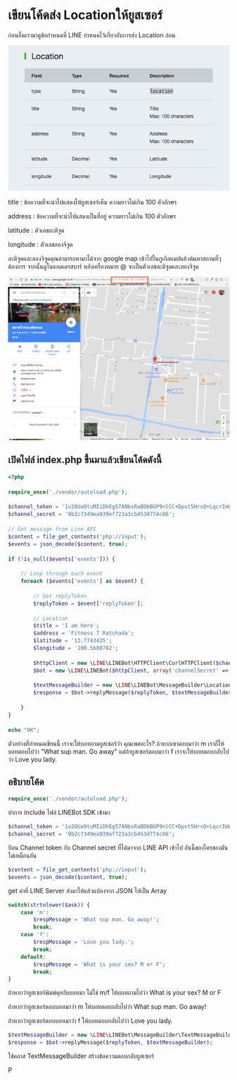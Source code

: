 # เขียนโค้ดส่ง Locationให้ยูสเซอร์

ก่อนอื่นเรามาดูข้อกำหนดที่ LINE กำหนดไว้เกี่ยวกับการส่ง Location ก่อน

![](/assets/2017-10-12_1110-location.png)

title : ข้อความที่จะนำไปแสดงให้ยูสเซอร์เห็น ความยาวไม่เกิน 100 ตัวอักษร

address : ข้อความที่จะนำไปแสดงเป็นที่อยู่ ความยาวไม่เกิน 100 ตัวอักษร

latitude : ตัวเลขละติจูด

longitude : ตัวเลขลองจิจูด

ละติจูดและลองจิจูดคุณสามารถหามาได้จาก google map เข้าไปในกูเกิลแมปแล้วค้นหาสถานที่ๆต้องการ จากนั้นดูในแอดเดรสบาร์ หลังเครื่องหมาย @ จะเป็นตัวเลขละติจูดและลองจิจูด

![](/assets/2017-10-12_1235.png)











## เปิดไฟล์ index.php ขึ้นมาแล้วเขียนโค้ดดังนี้

```php
<?php

require_once('./vendor/autoload.php');

$channel_token = '1v2OUa9tuMIiDhEg57ANbsRaBDbBGP9nlCC+Dpvt5HrsQ+LqcrImWPUBkH8re/pwqxv56d15kZeMoU/vQ0zuzPFlbhFM7AhRMZwLrSkLdcjbFurwXGOyHLt8MdgzLfAe7r0BsQV5cATlUanW3OgJewdB04t89/1O/w1cDnyilFU=';
$channel_secret = '9b2c7349ea939ef723a3cb453d774c86';

// Get message from Line API
$content = file_get_contents('php://input');
$events = json_decode($content, true);

if (!is_null($events['events'])) {

	// Loop through each event
	foreach ($events['events'] as $event) {
    
        // Get replyToken
        $replyToken = $event['replyToken'];

        // Location
        $title = 'I am here';
        $address = 'Fitness 7 Ratchada';
        $latitude = '13.7743425';
        $longitude = '100.5680782';

        $httpClient = new \LINE\LINEBot\HTTPClient\CurlHTTPClient($channel_token);
        $bot = new \LINE\LINEBot($httpClient, array('channelSecret' => $channel_secret));

        $textMessageBuilder = new \LINE\LINEBot\MessageBuilder\LocationMessageBuilder($title, $address, $latitude, $longitude);
        $response = $bot->replyMessage($replyToken, $textMessageBuilder);
        
	}
}

echo "OK";

```

ตัวอย่างที่กำหนดเขียนนี้ เราจะให้บอทถามยูสเซอร์ว่า คุณเพศอะไร? ถ้าหากเขาตอบมาว่า m เราก็ให้บอทตอบไปว่า "What sup man. Go away" แต่ถ้ายูสเซอร์ตอบมาว่า f เราจะให้บอทตอบกลับไปว่า Love you lady.

## อธิบายโค้ด

```php
require_once('./vendor/autoload.php');
```

ทำการ include ไฟล์ LINEBot SDK เข้ามา

```php
$channel_token = '1v2OUa9tuMIiDhEg57ANbsRaBDbBGP9nlCC+Dpvt5HrsQ+LqcrImWPUBkH8re/pwqxv56d15kZeMoU/vQ0zuzPFlbhFM7AhRMZwLrSkLdcjbFurwXGOyHLt8MdgzLfAe7r0BsQV5cATlUanW3OgJewdB04t89/1O/w1cDnyilFU=';
$channel_secret = '9b2c7349ea939ef723a3cb453d774c86';
```

ป้อน Channel token กับ Channel secret ที่ได้มาจาก LINE API เข้าไป อันนี้ของใครของมันไม่เหมือนกัน

```php
$content = file_get_contents('php://input');
$events = json_decode($content, true);
```

get ค่าที่ LINE Server ส่งมาให้แล้วแปลงจาก JSON ไปเป็น Array

```php
switch(strtolower($ask)) {
    case 'm':
        $respMessage = 'What sup man. Go away!';
        break;
    case 'f':
        $respMessage = 'Love you lady.';
        break;
    default:
        $respMessage = 'What is your sex? M or F';
        break;    
}
```

ถ้าหากว่ายูสเซอร์พิมพ์คุยกับบอทมา ไม่ใช่ m/f ให้บอทถามไปว่า What is your sex? M or F

ถ้าหากว่ายูสเซอร์ตอบบอทมาว่า m ให้บอทตอบกลับไปว่า What sup man. Go away!

ถ้าหากว่ายูสเซอร์ตอบบอทมาว่า f ให้บอทตอบกลับไปว่า Love you lady.

```php
$textMessageBuilder = new \LINE\LINEBot\MessageBuilder\TextMessageBuilder($respMessage);
$response = $bot->replyMessage($replyToken, $textMessageBuilder);
```

ใช้คลาส TextMessageBuilder สร้างข้อความตอบกลับยูสเซอร์

P

